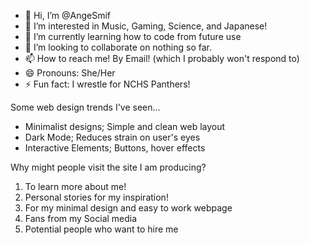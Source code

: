 - 👋 Hi, I’m @AngeSmif
- 👀 I’m interested in Music, Gaming, Science, and Japanese!
- 🌱 I’m currently learning how to code from future use
- 💞️ I’m looking to collaborate on nothing so far.
- 📫 How to reach me! By Email! (which I probably won't respond to)
- 😄 Pronouns: She/Her
- ⚡ Fun fact: I wrestle for NCHS Panthers!

Some web design trends I've seen...
+ Minimalist designs; Simple and clean web layout
+ Dark Mode; Reduces strain on user's eyes
+ Interactive Elements; Buttons, hover effects

Why might people visit the site I am producing?
1. To learn more about me!
2. Personal stories for my inspiration!
3. For my minimal design and easy to work webpage
4. Fans from my Social media
5. Potential people who want to hire me

<!---
AngeSmif/AngeSmif is a ✨ special ✨ repository because its `README.md` (this file) appears on your GitHub profile.
You can click the Preview link to take a look at your changes.
--->
